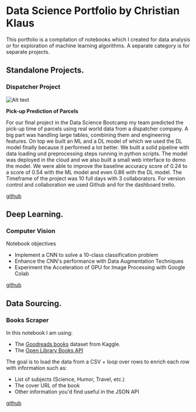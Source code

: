 # Data Science Portfolio by Christian Klaus

This portfolio is a compilation of notebooks which I created for data analysis or for exploration of machine learning algorithms. A separate category is for separate projects.

## Standalone Projects.

### Dispatcher Project 

![Alt text](https://github.com/christianklausML/parcel-pickup-prediction/blob/master/title.png?sanitize=true)

**Pick-up Prediction of Parcels**

For our final project in the Data Science Bootcamp my team predicted the pick-up time of parcels using real world data from a dispatcher company. A big part was handling large tables, combining them and engineering features. On top we built an ML and a DL model of which we used the DL model finally because it performed a lot better. We built a solid pipeline with data loading und preprocessing steps running in python scripts. The model was deployed in the cloud and we also built a small web interface to demo the model. We were able to improve the baseline accuracy score of 0.24 to a score of 0.54 with the ML model and even 0.86 with the DL model. The Timeframe of the project was 10 full days with 3 collaborators. For version control and collaboration we used Github and for the dashboard trello.

[github](https://github.com/christianklausML/dispatcher-project)

## Deep Learning.

### Computer Vision

Notebook objectives

* Implement a CNN to solve a 10-class classification problem
* Enhance the CNN's performance with Data Augmentation Techniques
* Experiment the Acceleration of GPU for Image Processing with Google Colab

[github](https://github.com/christianklausML/Notebooks/blob/master/cifar_classification.ipynb)

## Data Sourcing.

### Books Scraper

In this notebook I am using:

- The [Goodreads books](https://www.kaggle.com/jealousleopard/goodreadsbooks) dataset from Kaggle.
- The [Open Library Books API](https://openlibrary.org/dev/docs/api/books)

The goal is to load the data from a CSV + loop over rows to enrich each row with information such as:

- List of subjects (Science, Humor, Travel, etc.)
- The cover URL of the book
- Other information you'd find useful in the JSON API

[github](https://github.com/christianklausML/Notebooks/blob/master/books_scraper.ipynb)
